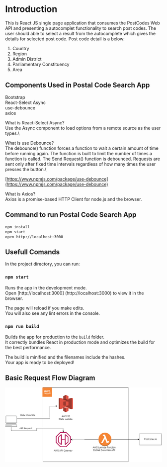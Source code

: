 # Introduction

This is React JS single page application that consumes the PostCodes Web API and presenting a autocomplet functionality to search post codes. The user should able to select a result from the autocomplete which gives the details for selected post code. Post code detail is a below: 
1.  Country
2.	Region
3.	Admin District
4.	Parliamentary Constituency
5.	Area

## Components Used in Postal Code Search App

Bootstrap\
React-Select Async\
use-debounce\
axios

What is React-Select Async?\
Use the Async component to load options from a remote source as the user types.\

What is use Debounce?\
The debounce() function forces a function to wait a certain amount of time before running again. The function is built to limit the number of times a function is called. The Send Request() function is debounced. Requests are sent only after fixed time intervals regardless of how many times the user presses the button.\

[https://www.npmjs.com/package/use-debounce](https://www.npmjs.com/package/use-debounce)

What is Axios?\
Axios is a promise-based HTTP Client for node.js and the browser.


## Command to run Postal Code Search App
```
npm install
npm start
open http://localhost:3000
```

## Usefull Comands

In the project directory, you can run:

### `npm start`

Runs the app in the development mode.\
Open [http://localhost:3000] (http://localhost:3000) to view it in the browser.

The page will reload if you make edits.\
You will also see any lint errors in the console.

### `npm run build`

Builds the app for production to the `build` folder.\
It correctly bundles React in production mode and optimizes the build for the best performance.

The build is minified and the filenames include the hashes.\
Your app is ready to be deployed!


## Basic Request Flow Diagram
![](Structure.png)
